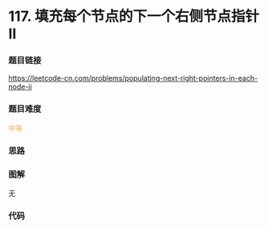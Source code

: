 # 117. 填充每个节点的下一个右侧节点指针 II

### 题目链接

https://leetcode-cn.com/problems/populating-next-right-pointers-in-each-node-ii

### 题目难度

<font color=#F0AD4E>中等</font>

### 思路



### 图解

无

### 代码

```python
```